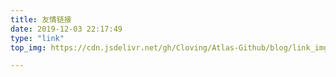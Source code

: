 ```yaml
---
title: 友情链接
date: 2019-12-03 22:17:49
type: "link"
top_img: https://cdn.jsdelivr.net/gh/Cloving/Atlas-Github/blog/link_img.jpg

---
```


